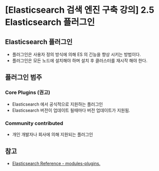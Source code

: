 # [Elasticsearch 검색 엔진 구축 강의] 2.5 Elasticsearch 플러그인



## Elasticsearch 플러그인
+ 플러그인은 사용자 정의 방식에 의해 ES 의 긴능을 향상 시키는 방법이다.
+ 플러그인은 모든 노드에 설치해야 하며 설치 후 클러스터를 재시작 해야 한다.

## 플러그인 범주
### Core Plugins (권고)
- Elasticsearch 에서 공식적으로 지원하는 플러그인
- Elasticsearch 버전이 업데이트 될때마다 버전 업데이트가 지원됨.

### Community contributed
- 개인 개발자나 회사에 의해 지원되는 플러그인

## 참고
+ [Elasticsearch Reference - modules-plugins.](https://www.elastic.co/guide/en/elasticsearch/reference/current/modules-plugins.html)
